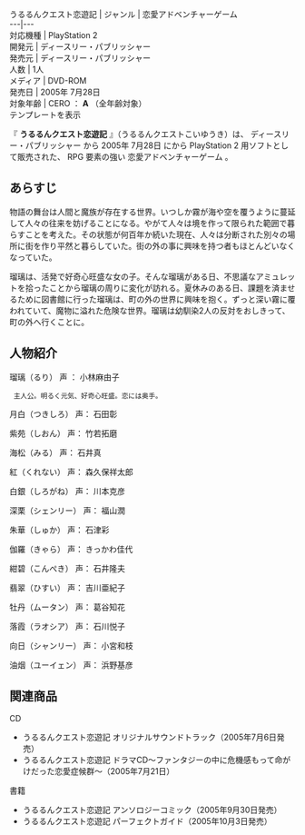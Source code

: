 うるるんクエスト恋遊記  |  ジャンル  |  恋愛アドベンチャーゲーム   
---|---  
対応機種  |  PlayStation 2   
開発元  |  ディースリー・パブリッシャー   
発売元  |  ディースリー・パブリッシャー   
人数  |  1人   
メディア  |  DVD-ROM   
発売日  |  2005年  7月28日   
対象年齢  |  CERO  ：  **A** （全年齢対象）   
テンプレートを表示  
  
『 **うるるんクエスト恋遊記** 』（うるるんクエストこいゆうき）は、  ディースリー・パブリッシャー  から  2005年  7月28日  にから
PlayStation 2  用ソフトとして販売された、  RPG  要素の強い  恋愛アドベンチャーゲーム  。

##  あらすじ  

物語の舞台は人間と魔族が存在する世界。いつしか霧が海や空を覆うように蔓延して人々の往来を妨げることになる。やがて人々は境を作って限られた範囲で暮らすことを考えた。その状態が何百年か続いた現在、人々は分断された別々の場所に街を作り平然と暮らしていた。街の外の事に興味を持つ者もほとんどいなくなっていた。

瑠璃は、活発で好奇心旺盛な女の子。そんな瑠璃がある日、不思議なアミュレットを拾ったことから瑠璃の周りに変化が訪れる。夏休みのある日、課題を済ませるために図書館に行った瑠璃は、町の外の世界に興味を抱く。ずっと深い霧に覆われていて、魔物に溢れた危険な世界。瑠璃は幼馴染2人の反対をおしきって、町の外へ行くことに。

##  人物紹介  

瑠璃（るり）  声  ：  小林麻由子

     主人公。明るく元気、好奇心旺盛。恋には奥手。 
月白（つきしろ） 声：  石田彰

紫苑（しおん） 声：  竹若拓磨

海松（みる） 声：  石井真

紅（くれない） 声：  森久保祥太郎

白銀（しろがね） 声：  川本克彦

深栗（シェンリー） 声：  福山潤

朱華（しゅか） 声：  石津彩

伽羅（きゃら） 声：  きっかわ佳代

紺碧（こんぺき） 声：  石井隆夫

翡翠（ひすい） 声：  吉川亜紀子

牡丹（ムータン） 声：  葛谷知花

落霞（ラオシア） 声：  石川悦子

向日（シャンリー） 声：  小宮和枝

油烟（ユーイェン） 声：  浜野基彦

##  関連商品  

CD

  * うるるんクエスト恋遊記 オリジナルサウンドトラック（2005年7月6日発売） 
  * うるるんクエスト恋遊記 ドラマCD〜ファンタジーの中に危機感もって命がけだった恋愛症候群〜（2005年7月21日） 

書籍

  * うるるんクエスト恋遊記 アンソロジーコミック（2005年9月30日発売） 
  * うるるんクエスト恋遊記 パーフェクトガイド（2005年10月3日発売） 

